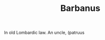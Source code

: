 ---
title: Barbanus
permalink: "/definitions/barbanus.html"
body: In old Lombardic law. An uncle, (patruus
published_at: '2018-07-07'
layout: post
---
